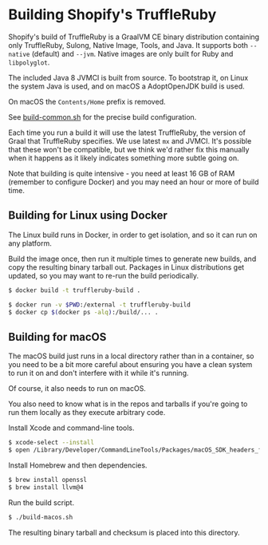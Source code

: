 # Building Shopify's TruffleRuby

Shopify's build of TruffleRuby is a GraalVM CE binary distribution containing
only TruffleRuby, Sulong, Native Image, Tools, and Java. It supports both
`--native` (default) and `--jvm`. Native images are only built for Ruby and
`libpolyglot`.

The included Java 8 JVMCI is built from source. To bootstrap it, on Linux the
system Java is used, and on macOS a AdoptOpenJDK build is used.

On macOS the `Contents/Home` prefix is removed.

See [build-common.sh](build-common.sh) for the precise build configuration.

Each time you run a build it will use the latest TruffleRuby, the version of
Graal that TruffleRuby specifies. We use latest `mx` and JVMCI. It's possible
that these won't be compatible, but we think we'd rather fix this manually
when it happens as it likely indicates something more subtle going on.

Note that building is quite intensive - you need at least 16 GB of RAM (remember
to configure Docker) and you may need an hour or more of build time.

## Building for Linux using Docker

The Linux build runs in Docker, in order to get isolation, and so it can run
on any platform.

Build the image once, then run it multiple times to generate new builds, and
copy the resulting binary tarball out. Packages in Linux distributions get
updated, so you may want to re-run the build periodically.

```bash
$ docker build -t truffleruby-build .
```

```bash
$ docker run -v $PWD:/external -t truffleruby-build
$ docker cp $(docker ps -alq):/build/... .
```

## Building for macOS

The macOS build just runs in a local directory rather than in a container, so
you need to be a bit more careful about ensuring you have a clean system to
run it on and don't interfere with it while it's running.

Of course, it also needs to run on macOS.

You also need to know what is in the repos and tarballs if you're going to run
them locally as they execute arbitrary code.

Install Xcode and command-line tools.

```bash
$ xcode-select --install
$ open /Library/Developer/CommandLineTools/Packages/macOS_SDK_headers_for_macOS_10.14.pkg
```

Install Homebrew and then dependencies.

```bash
$ brew install openssl
$ brew install llvm@4
```

Run the build script.

```bash
$ ./build-macos.sh
```

The resulting binary tarball and checksum is placed into this directory.
